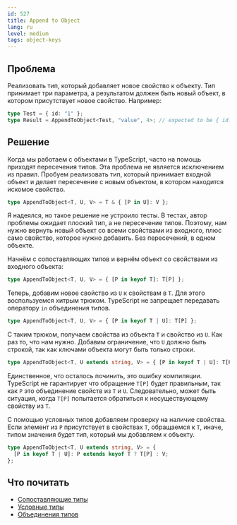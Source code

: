 ```yaml
---
id: 527
title: Append to Object
lang: ru
level: medium
tags: object-keys
---
```


## Проблема

Реализовать тип, который добавляет новое свойство к объекту. Тип принимает три
параметра, а результатом должен быть новый объект, в котором присутствует новое
свойство. Например:

```typescript
type Test = { id: "1" };
type Result = AppendToObject<Test, "value", 4>; // expected to be { id: '1', value: 4 }
```

## Решение

Когда мы работаем с объектами в TypeScript, часто на помощь приходят пересечения
типов. Эта проблема не является исключением из правил. Пробуем реализовать тип,
который принимает входной объект и делает пересечение с новым объектом, в
котором находится искомое свойство.

```typescript
type AppendToObject<T, U, V> = T & { [P in U]: V };
```

Я надеялся, но такое решение не устроило тесты. В тестах, автор проблемы ожидает
плоский тип, а не пересечение типов. Поэтому, нам нужно вернуть новый объект со
всеми свойствами из входного, плюс само свойство, которое нужно добавить. Без
пересечений, в одном объекте.

Начнём с сопоставляющих типов и вернём объект со свойствами из входного объекта:

```typescript
type AppendToObject<T, U, V> = { [P in keyof T]: T[P] };
```

Теперь, добавим новое свойство из `U` к свойствам в `T`. Для этого воспользуемся
хитрым трюком. TypeScript не запрещает передавать оператору `in` объединения
типов.

```typescript
type AppendToObject<T, U, V> = { [P in keyof T | U]: T[P] };
```

С таким трюком, получаем свойства из объекта `T` и свойство из `U`. Как раз то,
что нам нужно. Добавим ограничение, что `U` должно быть строкой, так как ключами
объекта могут быть только строки.

```typescript
type AppendToObject<T, U extends string, V> = { [P in keyof T | U]: T[P] };
```

Единственное, что осталось починить, это ошибку компиляции. TypeScript не
гарантирует что обращение `T[P]` будет правильным, так как `P` это объединение
свойств из `T` и `U`. Следовательно, может быть ситуация, когда `T[P]`
попытается обратиться к несуществующему свойству из `T`.

С помощью условных типов добавляем проверку на наличие свойства. Если элемент из
`P` присутствует в свойствах `T`, обращаемся к `T`, иначе, типом значения будет
тип, который мы добавляем к объекту.

```typescript
type AppendToObject<T, U extends string, V> = {
  [P in keyof T | U]: P extends keyof T ? T[P] : V;
};
```

## Что почитать

- [Сопоставляющие типы](https://www.typescriptlang.org/docs/handbook/2/mapped-types.html)
- [Условные типы](https://www.typescriptlang.org/docs/handbook/2/conditional-types.html)
- [Объединения типов](https://www.typescriptlang.org/docs/handbook/2/everyday-types.html#union-types)
